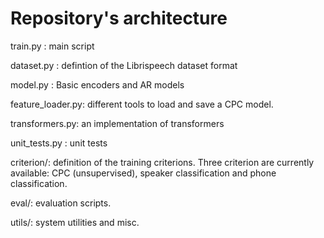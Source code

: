 # Repository's architecture

train.py : main script

dataset.py : defintion of the Librispeech dataset format

model.py : Basic encoders and AR models

feature_loader.py: different tools to load and save a CPC model.

transformers.py: an implementation of transformers

unit_tests.py : unit tests

criterion/: definition of the training criterions. Three criterion are currently available: CPC (unsupervised), speaker classification and phone classification.

eval/: evaluation scripts.

utils/: system utilities and misc.
